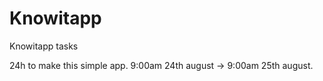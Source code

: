 # Knowitapp
Knowitapp tasks

24h to make this simple app.
9:00am 24th august -> 9:00am 25th august.
